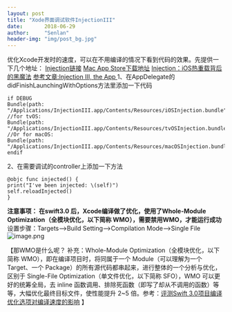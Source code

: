 ```yaml
---
layout: post
title: "Xode界面调试软件InjectionIII"
date:       2018-06-29
author:     "Senlan"
header-img: "img/post_bg.jpg"
---
```


优化Xcode开发时的速度，可以在不用编译的情况下看到代码的效果。先提供一下几个地址：
[Injection链接](http://johnholdsworth.com/injection.html)
[Mac App Store下载地址](https://itunes.apple.com/us/app/injectioniii/id1380446739?ls=1&mt=12)
[Injection：iOS热重载背后的黑魔法](http://www.cocoachina.com/ios/20180613/23780.html)
[参考文章:Injection III, the App  ](http://johnholdsworth.com/injection.html)
1、在AppDelegate的didFinishLaunchingWithOptions方法里添加一下代码
```
if DEBUG
Bundle(path: "/Applications/InjectionIII.app/Contents/Resources/iOSInjection.bundle")?.load()
//for tvOS:
Bundle(path: "/Applications/InjectionIII.app/Contents/Resources/tvOSInjection.bundle")?.load()
//Or for macOS:
Bundle(path: "/Applications/InjectionIII.app/Contents/Resources/macOSInjection.bundle")?.load()
endif
```
2、在需要调试的controller上添加一下方法
```
@objc func injected() {
print("I've been injected: \(self)")
self.reloadInjected()
}
```
**注意事项：
在swift3.0 后，Xcode编译做了优化，使用了Whole-Module Optimization（全模块优化，以下简称 WMO），需要禁用WMO，才能运行成功**
设置步骤：Targets-->Build Setting-->Compilation Mode-->Single File
![image.png](https://upload-images.jianshu.io/upload_images/1463975-c9559ec18262c840.png?imageMogr2/auto-orient/strip%7CimageView2/2/w/1240)

【那WMO是什么呢？
补充：Whole-Module Optimization（全模块优化，以下简称 WMO），即在编译项目时，将同属于一个 Module（可以理解为一个 Target、一个 Package）的所有源代码都串起来，进行整体的一个分析与优化，区别于 Single-File Optimization（单文件优化，以下简称 SFO），WMO 可以更好的统筹全局，去 inline 函数调用、排除死函数（即写了却从不调用的函数）等等，大幅优化最终目标文件，使性能提升 2~5 倍。参考：[评测Swift 3.0项目编译优化选项对编译速度的影响](https://news.cnblogs.com/n/555739/)
】


